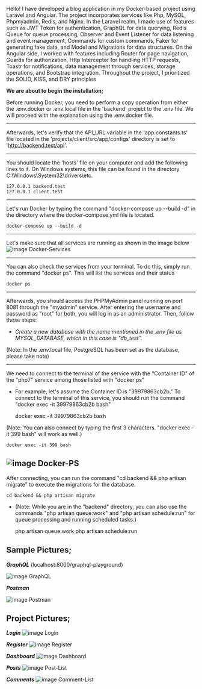 Hello! I have developed a blog application in 
my Docker-based project using Laravel and Angular. 
The project incorporates services like Php, MySQL, 
Phpmyadmin, Redis, and Nginx. In the Laravel realm, 
I made use of features such as JWT Token for authentication, 
GraphQL for data querying, Redis Queue for queue processing, 
Observer and Event Listener for data listening and event management, 
Commands for custom commands, 
Faker for generating fake data, 
and Model and Migrations for data structures. 
On the Angular side, 
I worked with features including Router for page navigation, 
Guards for authorization, 
Http Interceptor for handling HTTP requests, 
Toastr for notifications, data management through services, 
storage operations, and Bootstrap integration. 
Throughout the project, I prioritized the 
SOLID, KISS, and DRY principles


**We are about to begin the installation;**

Before running Docker, you need to perform a copy operation from 
either the .env.docker or .env.local file in the 'backend' project to 
the .env file. We will proceed with the explanation using the .env.docker file.

---
Afterwards, let's verify that the API_URL variable in 
the 'app.constants.ts' file located in the 'projects/client/src/app/configs' directory 
is set to 'http://backend.test/api'.

---

You should locate the 'hosts' file on your computer and 
add the following lines to it. On Windows systems, 
this file can be found in the directory C:\Windows\System32\drivers\etc.

    127.0.0.1 backend.test
    127.0.0.1 client.test

---

Let's run Docker by typing the command "docker-compose up --build -d" 
in the directory where the docker-compose.yml file is located.

    docker-compose up --build -d

---

Let's make sure that all services are running as shown in the image below
![image Docker-Services](images/docker-services.PNG)

---

You can also check the services from your terminal. 
To do this, simply run the command "docker ps". 
This will list the services and their status

    docker ps

---

Afterwards, you should access the PHPMyAdmin panel running on port 8081 through 
the "myadmin" service. After entering the username and password 
as "root" for both, you will log in as an administrator. Then, follow these steps:

- *Create a new database with the name mentioned in the .env file
 as MYSQL_DATABASE, which in this case is "db_test".*

(Note: In the .env.local file, PostgreSQL has been set as the database, please take note)
 
---

We need to connect to the terminal of the service with the "Container ID" 
of the "php7" service among those listed with "docker ps"

- For example, let's assume the 
Container ID is "39979863cb2b." To connect to the terminal 
of this service, you should run the command "docker exec -it 39979863cb2b bash"


    docker exec -it 39979863cb2b bash
    

(Note: You can also connect by typing the first 3 characters. "docker exec -it 399 bash" will work as well.)

    
    docker exec -it 399 bash
    

![image Docker-PS](images/docker-ps.PNG)
---

After connecting, you can run 
the command "cd backend && php artisan migrate" to execute 
the migrations for the database.


    cd backend && php artisan migrate

- (Note: While you are in the "backend" directory, 
you can also use the commands "php artisan queue:work" 
and "php artisan schedule:run" for queue processing and running scheduled tasks.)


    php artisan queue:work
    php artisan schedule:run






Sample Pictures;
-
***GraphQL*** (localhost:8000/graphql-playground)

![image GraphQL](images/graphql.PNG)

***Postman***

![image Postman](images/postman.PNG)

Project Pictures;
-

***Login***
![image Login](images/login.PNG)

***Register***
![image Register](images/register.PNG)

***Dashboard***
![image Dashboard](images/dashboard.PNG)

***Posts***
![image Post-List](images/post-list.PNG)

***Comments***
![image Comment-List](images/comment-list.PNG)

